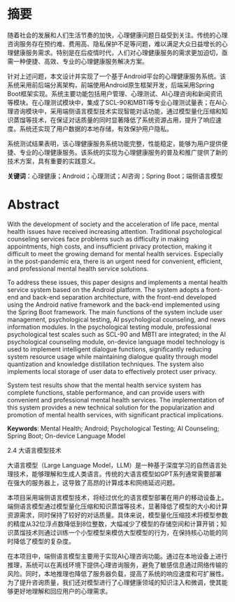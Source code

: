 # 摘要

随着社会的发展和人们生活节奏的加快，心理健康问题日益受到关注。传统的心理咨询服务存在预约难、费用高、隐私保护不足等问题，难以满足大众日益增长的心理健康服务需求。特别是在后疫情时代，人们对心理健康服务的需求更加迫切，亟需一种便捷、高效、专业的心理健康服务解决方案。

针对上述问题，本文设计并实现了一个基于Android平台的心理健康服务系统。该系统采用前后端分离架构，前端使用Android原生框架开发，后端采用Spring Boot框架实现。系统主要功能包括用户管理、心理测试、AI心理咨询和新闻资讯等模块。在心理测试模块中，集成了SCL-90和MBTI等专业心理测试量表；在AI心理咨询模块中，采用端侧语言模型技术实现智能对话功能，通过模型量化压缩和知识蒸馏等技术，在保证对话质量的同时显著降低了系统资源占用，提升了响应速度。系统还实现了用户数据的本地存储，有效保护用户隐私。

系统测试结果表明，该心理健康服务系统功能完整，性能稳定，能够为用户提供便捷、专业的心理健康服务。该系统的实现为心理健康服务的普及和推广提供了新的技术方案，具有重要的实践意义。

**关键词**：心理健康；Android；心理测试；AI咨询；Spring Boot；端侧语言模型

# Abstract

With the development of society and the acceleration of life pace, mental health issues have received increasing attention. Traditional psychological counseling services face problems such as difficulty in making appointments, high costs, and insufficient privacy protection, making it difficult to meet the growing demand for mental health services. Especially in the post-pandemic era, there is an urgent need for convenient, efficient, and professional mental health service solutions.

To address these issues, this paper designs and implements a mental health service system based on the Android platform. The system adopts a front-end and back-end separation architecture, with the front-end developed using the Android native framework and the back-end implemented using the Spring Boot framework. The main functions of the system include user management, psychological testing, AI psychological counseling, and news information modules. In the psychological testing module, professional psychological test scales such as SCL-90 and MBTI are integrated; in the AI psychological counseling module, on-device language model technology is used to implement intelligent dialogue functions, significantly reducing system resource usage while maintaining dialogue quality through model quantization and knowledge distillation techniques. The system also implements local storage of user data to effectively protect user privacy.

System test results show that the mental health service system has complete functions, stable performance, and can provide users with convenient and professional mental health services. The implementation of this system provides a new technical solution for the popularization and promotion of mental health services, with significant practical implications.

**Keywords**: Mental Health; Android; Psychological Testing; AI Counseling; Spring Boot; On-device Language Model

2.4 大语言模型技术

大语言模型（Large Language Model，LLM）是一种基于深度学习的自然语言处理技术，能够理解和生成人类语言。传统的大语言模型如GPT系列通常需要部署在强大的服务器上，这导致了高昂的计算成本和网络延迟问题。

本项目采用端侧语言模型技术，将经过优化的语言模型部署在用户的移动设备上。端侧语言模型通过模型量化压缩和知识蒸馏等技术，显著降低了模型的大小和计算资源需求，同时保持了较好的对话质量。具体来说，模型量化压缩技术将模型参数的精度从32位浮点数降低到8位整数，大幅减少了模型的存储空间和计算开销；知识蒸馏技术则通过训练一个小型模型来模仿大型模型的行为，在保持核心功能的同时降低了模型的复杂度。

在本项目中，端侧语言模型主要用于实现AI心理咨询功能。通过在本地设备上进行推理，系统可以在离线环境下提供心理咨询服务，避免了敏感信息通过网络传输的风险。同时，本地推理也降低了服务器负载，提高了系统的响应速度和可扩展性。为了提升咨询质量，我们还对模型进行了心理健康领域的知识注入和微调，使其能够更好地理解和回应用户的心理需求。 